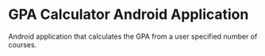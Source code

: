 # GPA Calculator Android Application
Android application that calculates the GPA from a user specified number of courses.
